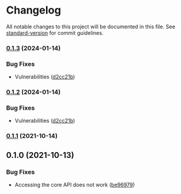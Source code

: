 # Changelog

All notable changes to this project will be documented in this file. See [standard-version](https://github.com/conventional-changelog/standard-version) for commit guidelines.

### [0.1.3](https://github.com/nicolasdao/puffy-web/compare/v0.1.1...v0.1.3) (2024-01-14)


### Bug Fixes

* Vulnerabilities ([d2cc21b](https://github.com/nicolasdao/puffy-web/commit/d2cc21b9e839493562560fac53407067b97e8038))

### [0.1.2](https://github.com/nicolasdao/puffy-web/compare/v0.1.1...v0.1.2) (2024-01-14)


### Bug Fixes

* Vulnerabilities ([d2cc21b](https://github.com/nicolasdao/puffy-web/commit/d2cc21b9e839493562560fac53407067b97e8038))

### [0.1.1](https://github.com/nicolasdao/puffy-web/compare/v0.1.0...v0.1.1) (2021-10-14)

## 0.1.0 (2021-10-13)


### Bug Fixes

* Accessing the core API does not work ([be96979](https://github.com/nicolasdao/puffy-web/commit/be96979f43ae8a89337a074744975b6ae73b6d5d))
